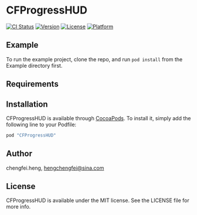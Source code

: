 # CFProgressHUD

[![CI Status](http://img.shields.io/travis/chengfei.heng/CFProgressHUD.svg?style=flat)](https://travis-ci.org/chengfei.heng/CFProgressHUD)
[![Version](https://img.shields.io/cocoapods/v/CFProgressHUD.svg?style=flat)](http://cocoapods.org/pods/CFProgressHUD)
[![License](https://img.shields.io/cocoapods/l/CFProgressHUD.svg?style=flat)](http://cocoapods.org/pods/CFProgressHUD)
[![Platform](https://img.shields.io/cocoapods/p/CFProgressHUD.svg?style=flat)](http://cocoapods.org/pods/CFProgressHUD)

## Example

To run the example project, clone the repo, and run `pod install` from the Example directory first.

## Requirements

## Installation

CFProgressHUD is available through [CocoaPods](http://cocoapods.org). To install
it, simply add the following line to your Podfile:

```ruby
pod "CFProgressHUD"
```

## Author

chengfei.heng, hengchengfei@sina.com

## License

CFProgressHUD is available under the MIT license. See the LICENSE file for more info.
